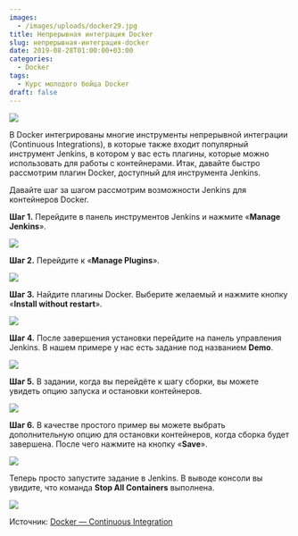 ```yaml
---
images:
  - /images/uploads/docker29.jpg
title: Непрерывная интеграция Docker
slug: непрерывная-интеграция-docker
date: 2019-08-28T01:00:00+03:00
categories:
  - Docker
tags:
  - Курс молодого бойца Docker
draft: false
---
```


![](/images/uploads/docker29.jpg)

В Docker интегрированы многие инструменты непрерывной интеграции (Continuous Integrations), в которые также входит
популярный инструмент Jenkins, в котором у вас есть плагины, которые можно использовать для работы с контейнерами. Итак,
давайте быстро рассмотрим плагин Docker, доступный для инструмента Jenkins.

Давайте шаг за шагом рассмотрим возможности Jenkins для контейнеров Docker.

**Шаг 1.** Перейдите в панель инструментов Jenkins и нажмите «**Manage Jenkins**».

![](https://i.imgur.com/Oi0FeLB.jpg)

**Шаг 2.** Перейдите к «**Manage Plugins**».

![](https://i.imgur.com/UMrjgFk.jpg)

**Шаг 3.** Найдите плагины Docker. Выберите желаемый и нажмите кнопку «**Install without restart**».

![](https://i.imgur.com/xzRMfZR.jpg)

**Шаг 4.** После завершения установки перейдите на панель управления Jenkins. В нашем примере у нас есть задание
под названием **Demo**.

![](https://i.imgur.com/6M4pwRZ.jpg)

**Шаг 5.** В задании, когда вы перейдёте к шагу сборки, вы можете увидеть опцию запуска и остановки контейнеров.

![](https://i.imgur.com/cczRrvE.jpg)

**Шаг 6.** В качестве простого пример вы можете выбрать дополнительную опцию для остановки контейнеров, когда сборка
будет завершена. После чего нажмите на кнопку «**Save**».

![](https://i.imgur.com/cjC7k3A.jpg)

Теперь просто запустите задание в Jenkins. В выводе консоли вы увидите, что команда **Stop All Containers** выполнена.

![](https://i.imgur.com/odm2Zgm.jpg)

Источник: [Docker — Continuous Integration](https://www.tutorialspoint.com/docker/docker_continuous_integration.htm)
